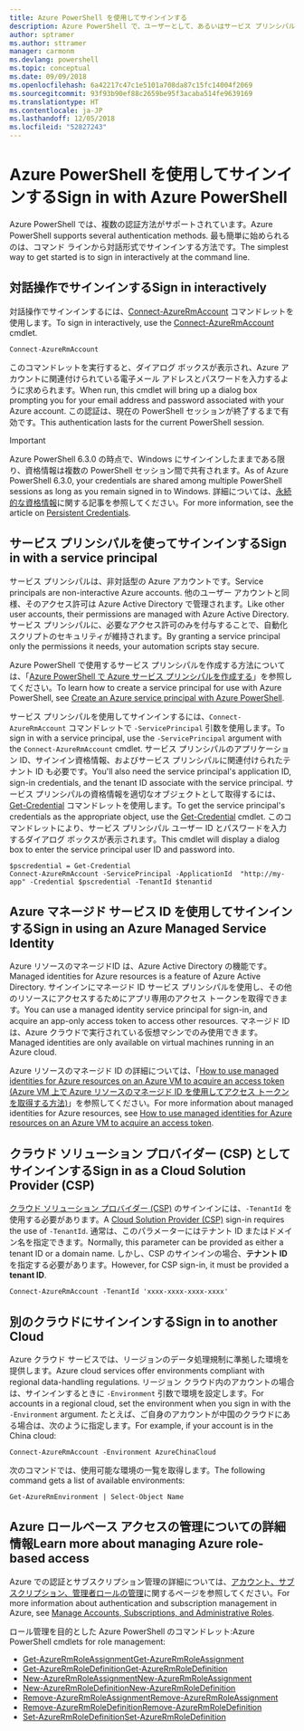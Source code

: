 ```yaml
---
title: Azure PowerShell を使用してサインインする
description: Azure PowerShell で、ユーザーとして、あるいはサービス プリンシパルまたは Azure リソースのマネージド ID を使用してサインインする方法。
author: sptramer
ms.author: sttramer
manager: carmonm
ms.devlang: powershell
ms.topic: conceptual
ms.date: 09/09/2018
ms.openlocfilehash: 6a42217c47c1e5101a708da87c15fc14004f2069
ms.sourcegitcommit: 93f93b90ef88c2659be95f3acaba514fe9639169
ms.translationtype: HT
ms.contentlocale: ja-JP
ms.lasthandoff: 12/05/2018
ms.locfileid: "52827243"
---
```

# <a name="sign-in-with-azure-powershell"></a><span data-ttu-id="8f590-103">Azure PowerShell を使用してサインインする</span><span class="sxs-lookup"><span data-stu-id="8f590-103">Sign in with Azure PowerShell</span></span>

<span data-ttu-id="8f590-104">Azure PowerShell では、複数の認証方法がサポートされています。</span><span class="sxs-lookup"><span data-stu-id="8f590-104">Azure PowerShell supports several authentication methods.</span></span> <span data-ttu-id="8f590-105">最も簡単に始められるのは、コマンド ラインから対話形式でサインインする方法です。</span><span class="sxs-lookup"><span data-stu-id="8f590-105">The simplest way to get started is to sign in interactively at the command line.</span></span>

## <a name="sign-in-interactively"></a><span data-ttu-id="8f590-106">対話操作でサインインする</span><span class="sxs-lookup"><span data-stu-id="8f590-106">Sign in interactively</span></span>

<span data-ttu-id="8f590-107">対話操作でサインインするには、[Connect-AzureRmAccount](/powershell/module/azurerm.profile/connect-azurermaccount) コマンドレットを使用します。</span><span class="sxs-lookup"><span data-stu-id="8f590-107">To sign in interactively, use the [Connect-AzureRmAccount](/powershell/module/azurerm.profile/connect-azurermaccount) cmdlet.</span></span>

```azurepowershell-interactive
Connect-AzureRmAccount
```

<span data-ttu-id="8f590-108">このコマンドレットを実行すると、ダイアログ ボックスが表示され、Azure アカウントに関連付けられている電子メール アドレスとパスワードを入力するように求められます。</span><span class="sxs-lookup"><span data-stu-id="8f590-108">When run, this cmdlet will bring up a dialog box prompting you for your email address and password associated with your Azure account.</span></span> <span data-ttu-id="8f590-109">この認証は、現在の PowerShell セッションが終了するまで有効です。</span><span class="sxs-lookup"><span data-stu-id="8f590-109">This authentication lasts for the current PowerShell session.</span></span>

> [!IMPORTANT]
> <span data-ttu-id="8f590-110">Azure PowerShell 6.3.0 の時点で、Windows にサインインしたままである限り、資格情報は複数の PowerShell セッション間で共有されます。</span><span class="sxs-lookup"><span data-stu-id="8f590-110">As of Azure PowerShell 6.3.0, your credentials are shared among multiple PowerShell sessions as long as you remain signed in to Windows.</span></span> <span data-ttu-id="8f590-111">詳細については、[永続的な資格情報](context-persistence.md)に関する記事を参照してください。</span><span class="sxs-lookup"><span data-stu-id="8f590-111">For more information, see the article on [Persistent Credentials](context-persistence.md).</span></span>

## <a name="sign-in-with-a-service-principal"></a><span data-ttu-id="8f590-112">サービス プリンシパルを使ってサインインする</span><span class="sxs-lookup"><span data-stu-id="8f590-112">Sign in with a service principal</span></span>

<span data-ttu-id="8f590-113">サービス プリンシパルは、非対話型の Azure アカウントです。</span><span class="sxs-lookup"><span data-stu-id="8f590-113">Service principals are non-interactive Azure accounts.</span></span> <span data-ttu-id="8f590-114">他のユーザー アカウントと同様、そのアクセス許可は Azure Active Directory で管理されます。</span><span class="sxs-lookup"><span data-stu-id="8f590-114">Like other user accounts, their permissions are managed with Azure Active Directory.</span></span> <span data-ttu-id="8f590-115">サービス プリンシパルに、必要なアクセス許可のみを付与することで、自動化スクリプトのセキュリティが維持されます。</span><span class="sxs-lookup"><span data-stu-id="8f590-115">By granting a service principal only the permissions it needs, your automation scripts stay secure.</span></span>

<span data-ttu-id="8f590-116">Azure PowerShell で使用するサービス プリンシパルを作成する方法については、「[Azure PowerShell で Azure サービス プリンシパルを作成する](create-azure-service-principal-azureps.md)」を参照してください。</span><span class="sxs-lookup"><span data-stu-id="8f590-116">To learn how to create a service principal for use with Azure PowerShell, see [Create an Azure service principal with Azure PowerShell](create-azure-service-principal-azureps.md).</span></span>

<span data-ttu-id="8f590-117">サービス プリンシパルを使用してサインインするには、`Connect-AzureRmAccount` コマンドレットで `-ServicePrincipal` 引数を使用します。</span><span class="sxs-lookup"><span data-stu-id="8f590-117">To sign in with a service principal, use the `-ServicePrincipal` argument with the `Connect-AzureRmAccount` cmdlet.</span></span> <span data-ttu-id="8f590-118">サービス プリンシパルのアプリケーション ID、サインイン資格情報、およびサービス プリンシパルに関連付けられたテナント ID も必要です。</span><span class="sxs-lookup"><span data-stu-id="8f590-118">You'll also need the service principal's application ID, sign-in credentials, and the tenant ID associate with the service principal.</span></span> <span data-ttu-id="8f590-119">サービス プリンシパルの資格情報を適切なオブジェクトとして取得するには、[Get-Credential](/powershell/module/microsoft.powershell.security/get-credential) コマンドレットを使用します。</span><span class="sxs-lookup"><span data-stu-id="8f590-119">To get the service principal's credentials as the appropriate object, use the [Get-Credential](/powershell/module/microsoft.powershell.security/get-credential) cmdlet.</span></span> <span data-ttu-id="8f590-120">このコマンドレットにより、サービス プリンシパル ユーザー ID とパスワードを入力するダイアログ ボックスが表示されます。</span><span class="sxs-lookup"><span data-stu-id="8f590-120">This cmdlet will display a dialog box to enter the service principal user ID and password into.</span></span>

```azurepowershell-interactive
$pscredential = Get-Credential
Connect-AzureRmAccount -ServicePrincipal -ApplicationId  "http://my-app" -Credential $pscredential -TenantId $tenantid
```

## <a name="sign-in-using-an-azure-managed-service-identity"></a><span data-ttu-id="8f590-121">Azure マネージド サービス ID を使用してサインインする</span><span class="sxs-lookup"><span data-stu-id="8f590-121">Sign in using an Azure Managed Service Identity</span></span>

<span data-ttu-id="8f590-122">Azure リソースのマネージドID は、Azure Active Directory の機能です。</span><span class="sxs-lookup"><span data-stu-id="8f590-122">Managed identities for Azure resources is a feature of Azure Active Directory.</span></span> <span data-ttu-id="8f590-123">サインインにマネージド ID サービス プリンシパルを使用し、その他のリソースにアクセスするためにアプリ専用のアクセス トークンを取得できます。</span><span class="sxs-lookup"><span data-stu-id="8f590-123">You can use a managed identity service principal for sign-in, and acquire an app-only access token to access other resources.</span></span> <span data-ttu-id="8f590-124">マネージド ID は、Azure クラウドで実行されている仮想マシンでのみ使用できます。</span><span class="sxs-lookup"><span data-stu-id="8f590-124">Managed identities are only available on virtual machines running in an Azure cloud.</span></span>

<span data-ttu-id="8f590-125">Azure リソースのマネージド ID の詳細については、「[How to use managed identities for Azure resources on an Azure VM to acquire an access token (Azure VM 上で Azure リソースのマネージド ID を使用してアクセス トークンを取得する方法)](/azure/active-directory/managed-identities-azure-resources/how-to-use-vm-token)」を参照してください。</span><span class="sxs-lookup"><span data-stu-id="8f590-125">For more information about managed identities for Azure resources, see [How to use managed identities for Azure resources on an Azure VM to acquire an access token](/azure/active-directory/managed-identities-azure-resources/how-to-use-vm-token).</span></span>

## <a name="sign-in-as-a-cloud-solution-provider-csp"></a><span data-ttu-id="8f590-126">クラウド ソリューション プロバイダー (CSP) としてサインインする</span><span class="sxs-lookup"><span data-stu-id="8f590-126">Sign in as a Cloud Solution Provider (CSP)</span></span>

<span data-ttu-id="8f590-127">[クラウド ソリューション プロバイダー (CSP)](https://azure.microsoft.com/en-us/offers/ms-azr-0145p/) のサインインには、`-TenantId` を使用する必要があります。</span><span class="sxs-lookup"><span data-stu-id="8f590-127">A [Cloud Solution Provider (CSP)](https://azure.microsoft.com/en-us/offers/ms-azr-0145p/) sign-in requires the use of `-TenantId`.</span></span> <span data-ttu-id="8f590-128">通常は、このパラメーターにはテナント ID またはドメイン名を指定できます。</span><span class="sxs-lookup"><span data-stu-id="8f590-128">Normally, this parameter can be provided as either a tenant ID or a domain name.</span></span> <span data-ttu-id="8f590-129">しかし、CSP のサインインの場合、**テナント ID** を指定する必要があります。</span><span class="sxs-lookup"><span data-stu-id="8f590-129">However, for CSP sign-in, it must be provided a **tenant ID**.</span></span>

```azurepowershell-interactive
Connect-AzureRmAccount -TenantId 'xxxx-xxxx-xxxx-xxxx'
```

## <a name="sign-in-to-another-cloud"></a><span data-ttu-id="8f590-130">別のクラウドにサインインする</span><span class="sxs-lookup"><span data-stu-id="8f590-130">Sign in to another Cloud</span></span>

<span data-ttu-id="8f590-131">Azure クラウド サービスでは、リージョンのデータ処理規制に準拠した環境を提供します。</span><span class="sxs-lookup"><span data-stu-id="8f590-131">Azure cloud services offer environments compliant with regional data-handling regulations.</span></span>
<span data-ttu-id="8f590-132">リージョン クラウド内のアカウントの場合は、サインインするときに `-Environment` 引数で環境を設定します。</span><span class="sxs-lookup"><span data-stu-id="8f590-132">For accounts in a regional cloud, set the environment when you sign in with the `-Environment` argument.</span></span>
<span data-ttu-id="8f590-133">たとえば、ご自身のアカウントが中国のクラウドにある場合は、次のように指定します。</span><span class="sxs-lookup"><span data-stu-id="8f590-133">For example, if your account is in the China cloud:</span></span>

```azurepowershell-interactive
Connect-AzureRmAccount -Environment AzureChinaCloud
```

<span data-ttu-id="8f590-134">次のコマンドでは、使用可能な環境の一覧を取得します。</span><span class="sxs-lookup"><span data-stu-id="8f590-134">The following command gets a list of available environments:</span></span>

```azurepowershell-interactive
Get-AzureRmEnvironment | Select-Object Name
```

## <a name="learn-more-about-managing-azure-role-based-access"></a><span data-ttu-id="8f590-135">Azure ロールベース アクセスの管理についての詳細情報</span><span class="sxs-lookup"><span data-stu-id="8f590-135">Learn more about managing Azure role-based access</span></span>

<span data-ttu-id="8f590-136">Azure での認証とサブスクリプション管理の詳細については、[アカウント、サブスクリプション、管理者ロールの管理](/azure/active-directory/role-based-access-control-configure)に関するページを参照してください。</span><span class="sxs-lookup"><span data-stu-id="8f590-136">For more information about authentication and subscription management in Azure, see [Manage Accounts, Subscriptions, and Administrative Roles](/azure/active-directory/role-based-access-control-configure).</span></span>

<span data-ttu-id="8f590-137">ロール管理を目的とした Azure PowerShell のコマンドレット:</span><span class="sxs-lookup"><span data-stu-id="8f590-137">Azure PowerShell cmdlets for role management:</span></span>

* [<span data-ttu-id="8f590-138">Get-AzureRmRoleAssignment</span><span class="sxs-lookup"><span data-stu-id="8f590-138">Get-AzureRmRoleAssignment</span></span>](/powershell/module/AzureRM.Resources/Get-AzureRmRoleAssignment)
* [<span data-ttu-id="8f590-139">Get-AzureRmRoleDefinition</span><span class="sxs-lookup"><span data-stu-id="8f590-139">Get-AzureRmRoleDefinition</span></span>](/powershell/module/AzureRM.Resources/Get-AzureRmRoleDefinition)
* [<span data-ttu-id="8f590-140">New-AzureRmRoleAssignment</span><span class="sxs-lookup"><span data-stu-id="8f590-140">New-AzureRmRoleAssignment</span></span>](/powershell/module/AzureRM.Resources/New-AzureRmRoleAssignment)
* [<span data-ttu-id="8f590-141">New-AzureRmRoleDefinition</span><span class="sxs-lookup"><span data-stu-id="8f590-141">New-AzureRmRoleDefinition</span></span>](/powershell/module/AzureRM.Resources/New-AzureRmRoleDefinition)
* [<span data-ttu-id="8f590-142">Remove-AzureRmRoleAssignment</span><span class="sxs-lookup"><span data-stu-id="8f590-142">Remove-AzureRmRoleAssignment</span></span>](/powershell/module/AzureRM.Resources/Remove-AzureRmRoleAssignment)
* [<span data-ttu-id="8f590-143">Remove-AzureRmRoleDefinition</span><span class="sxs-lookup"><span data-stu-id="8f590-143">Remove-AzureRmRoleDefinition</span></span>](/powershell/module/AzureRM.Resources/Remove-AzureRmRoleDefinition)
* [<span data-ttu-id="8f590-144">Set-AzureRmRoleDefinition</span><span class="sxs-lookup"><span data-stu-id="8f590-144">Set-AzureRmRoleDefinition</span></span>](/powershell/module/AzureRM.Resources/Set-AzureRmRoleDefinition)
